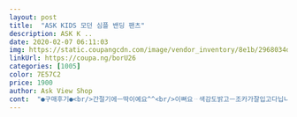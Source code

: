 ```yaml
---
layout: post 
title:  "ASK KIDS 모던 심플 밴딩 팬츠" 
description: ASK K ..
date: 2020-02-07 06:11:03 
img: https://static.coupangcdn.com/image/vendor_inventory/8e1b/2968034da72ed4e29e43903db64afa83dd8a42a935f05487d1c7fd886d13.jpg 
linkUrl: https://coupa.ng/borU26 
categories: [1005] 
color: 7E57C2 
price: 1900 
author: Ask View Shop 
cont:  "●구매후기●<br/>간절기에ㅡ딱이예요^^<br/>이뻐요ᆢ색감도밝고ㅡ조카가잘입고다닙니다<br/>" 
---
```

